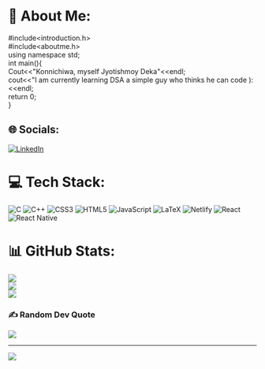 # 💫 About Me:
#include<introduction.h><br>#include<aboutme.h><br>using namespace std;<br>int main(){<br>     Cout<<"Konnichiwa, myself Jyotishmoy Deka"<<endl;<br>     cout<<"I am currently learning DSA a simple guy who thinks he can code ):<<endl;<br>return 0;<br>}<br>


## 🌐 Socials:
[![LinkedIn](https://img.shields.io/badge/LinkedIn-%230077B5.svg?logo=linkedin&logoColor=white)](https://linkedin.com/in/https://www.linkedin.com/in/jyotishmoy-deka-6871b9229/) 

# 💻 Tech Stack:
![C](https://img.shields.io/badge/c-%2300599C.svg?style=for-the-badge&logo=c&logoColor=white) ![C++](https://img.shields.io/badge/c++-%2300599C.svg?style=for-the-badge&logo=c%2B%2B&logoColor=white) ![CSS3](https://img.shields.io/badge/css3-%231572B6.svg?style=for-the-badge&logo=css3&logoColor=white) ![HTML5](https://img.shields.io/badge/html5-%23E34F26.svg?style=for-the-badge&logo=html5&logoColor=white) ![JavaScript](https://img.shields.io/badge/javascript-%23323330.svg?style=for-the-badge&logo=javascript&logoColor=%23F7DF1E) ![LaTeX](https://img.shields.io/badge/latex-%23008080.svg?style=for-the-badge&logo=latex&logoColor=white) ![Netlify](https://img.shields.io/badge/netlify-%23000000.svg?style=for-the-badge&logo=netlify&logoColor=#00C7B7) ![React](https://img.shields.io/badge/react-%2320232a.svg?style=for-the-badge&logo=react&logoColor=%2361DAFB) ![React Native](https://img.shields.io/badge/react_native-%2320232a.svg?style=for-the-badge&logo=react&logoColor=%2361DAFB)
# 📊 GitHub Stats:
![](https://github-readme-stats.vercel.app/api?username=Jyotishmoy12&theme=radical&hide_border=false&include_all_commits=false&count_private=false)<br/>
![](https://github-readme-streak-stats.herokuapp.com/?user=Jyotishmoy12&theme=radical&hide_border=false)<br/>
![](https://github-readme-stats.vercel.app/api/top-langs/?username=Jyotishmoy12&theme=radical&hide_border=false&include_all_commits=false&count_private=false&layout=compact)

### ✍️ Random Dev Quote
![](https://quotes-github-readme.vercel.app/api?type=horizontal&theme=radical)

---
[![](https://visitcount.itsvg.in/api?id=Jyotishmoy12&icon=0&color=0)](https://visitcount.itsvg.in)

<!-- Proudly created with GPRM ( https://gprm.itsvg.in ) -->
